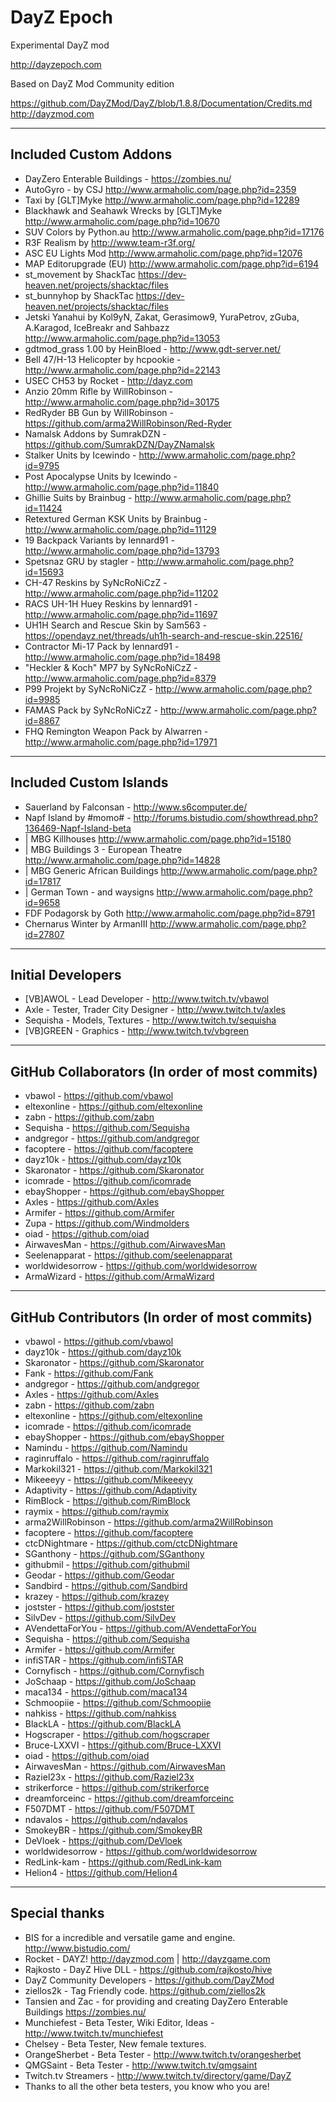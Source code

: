 **DayZ Epoch**
================

Experimental DayZ mod 

http://dayzepoch.com

Based on DayZ Mod Community edition

https://github.com/DayZMod/DayZ/blob/1.8.8/Documentation/Credits.md
http://dayzmod.com 


--------------------------
Included Custom Addons
--------------------------
* DayZero Enterable Buildings - https://zombies.nu/
* AutoGyro - by CSJ http://www.armaholic.com/page.php?id=2359
* Taxi by [GLT]Myke http://www.armaholic.com/page.php?id=12289
* Blackhawk and Seahawk Wrecks by [GLT]Myke http://www.armaholic.com/page.php?id=10670
* SUV Colors by Python.au http://www.armaholic.com/page.php?id=17176
* R3F Realism by http://www.team-r3f.org/
* ASC EU Lights Mod http://www.armaholic.com/page.php?id=12076
* MAP Editorupgrade (EU) http://www.armaholic.com/page.php?id=6194
* st_movement by ShackTac https://dev-heaven.net/projects/shacktac/files
* st_bunnyhop by ShackTac https://dev-heaven.net/projects/shacktac/files
* Jetski Yanahui by Kol9yN, Zakat, Gerasimow9, YuraPetrov, zGuba, A.Karagod, IceBreakr and Sahbazz http://www.armaholic.com/page.php?id=13053
* gdtmod_grass 1.00 by HeinBloed - http://www.gdt-server.net/
* Bell 47/H-13 Helicopter by hcpookie - http://www.armaholic.com/page.php?id=22143
* USEC CH53 by Rocket - http://dayz.com
* Anzio 20mm Rifle by WillRobinson - http://www.armaholic.com/page.php?id=30175
* RedRyder BB Gun by WillRobinson - https://github.com/arma2WillRobinson/Red-Ryder
* Namalsk Addons by SumrakDZN - https://github.com/SumrakDZN/DayZNamalsk
* Stalker Units by Icewindo - http://www.armaholic.com/page.php?id=9795
* Post Apocalypse Units by Icewindo - http://www.armaholic.com/page.php?id=11840
* Ghillie Suits by Brainbug - http://www.armaholic.com/page.php?id=11424
* Retextured German KSK Units by Brainbug - http://www.armaholic.com/page.php?id=11129
* 19 Backpack Variants by lennard91 - http://www.armaholic.com/page.php?id=13793
* Spetsnaz GRU by stagler - http://www.armaholic.com/page.php?id=15693
* CH-47 Reskins by SyNcRoNiCzZ - http://www.armaholic.com/page.php?id=11202
* RACS UH-1H Huey Reskins by lennard91 - http://www.armaholic.com/page.php?id=11697
* UH1H Search and Rescue Skin by Sam563 - https://opendayz.net/threads/uh1h-search-and-rescue-skin.22516/
* Contractor Mi-17 Pack by lennard91 - http://www.armaholic.com/page.php?id=18498
* "Heckler & Koch" MP7 by SyNcRoNiCzZ - http://www.armaholic.com/page.php?id=8379
* P99 Projekt by SyNcRoNiCzZ - http://www.armaholic.com/page.php?id=9985
* FAMAS Pack by SyNcRoNiCzZ - http://www.armaholic.com/page.php?id=8867
* FHQ Remington Weapon Pack by Alwarren - http://www.armaholic.com/page.php?id=17971

--------------------------
Included Custom Islands
--------------------------
* Sauerland by Falconsan - http://www.s6computer.de/
* Napf Island by #momo# - http://forums.bistudio.com/showthread.php?136469-Napf-Island-beta
* | MBG Killhouses http://www.armaholic.com/page.php?id=15180
* | MBG Buildings 3 - European Theatre http://www.armaholic.com/page.php?id=14828
* | MBG Generic African Buildings http://www.armaholic.com/page.php?id=17817
* | German Town - and waysigns http://www.armaholic.com/page.php?id=9658
* FDF Podagorsk by Goth http://www.armaholic.com/page.php?id=8791
* Chernarus Winter by ArmanIII http://www.armaholic.com/page.php?id=27807

--------------------------
Initial Developers
--------------------------
* [VB]AWOL - Lead Developer - http://www.twitch.tv/vbawol
* Axle - Tester, Trader City Designer - http://www.twitch.tv/axles
* Sequisha - Models, Textures - http://www.twitch.tv/sequisha
* [VB]GREEN - Graphics - http://www.twitch.tv/vbgreen

--------------------------
GitHub Collaborators (In order of most commits)
--------------------------
* vbawol - https://github.com/vbawol
* eltexonline - https://github.com/eltexonline
* zabn - https://github.com/zabn
* Sequisha - https://github.com/Sequisha
* andgregor - https://github.com/andgregor
* facoptere - https://github.com/facoptere
* dayz10k - https://github.com/dayz10k
* Skaronator - https://github.com/Skaronator
* icomrade - https://github.com/icomrade
* ebayShopper - https://github.com/ebayShopper
* Axles - https://github.com/Axles
* Armifer - https://github.com/Armifer
* Zupa - https://github.com/Windmolders
* oiad - https://github.com/oiad
* AirwavesMan - https://github.com/AirwavesMan
* Seelenapparat - https://github.com/seelenapparat
* worldwidesorrow - https://github.com/worldwidesorrow
* ArmaWizard - https://github.com/ArmaWizard

--------------------------
GitHub Contributors (In order of most commits)
--------------------------
* vbawol - https://github.com/vbawol
* dayz10k - https://github.com/dayz10k
* Skaronator - https://github.com/Skaronator
* Fank - https://github.com/Fank
* andgregor - https://github.com/andgregor
* Axles - https://github.com/Axles
* zabn - https://github.com/zabn
* eltexonline - https://github.com/eltexonline
* icomrade - https://github.com/icomrade
* ebayShopper - https://github.com/ebayShopper
* Namindu - https://github.com/Namindu
* raginruffalo - https://github.com/raginruffalo
* Markokil321 - https://github.com/Markokil321
* Mikeeeyy - https://github.com/Mikeeeyy
* Adaptivity - https://github.com/Adaptivity
* RimBlock - https://github.com/RimBlock
* raymix - https://github.com/raymix
* arma2WillRobinson - https://github.com/arma2WillRobinson
* facoptere - https://github.com/facoptere
* ctcDNightmare - https://github.com/ctcDNightmare
* SGanthony - https://github.com/SGanthony
* githubmil - https://github.com/githubmil
* Geodar - https://github.com/Geodar
* Sandbird - https://github.com/Sandbird
* krazey - https://github.com/krazey
* jostster - https://github.com/jostster
* SilvDev - https://github.com/SilvDev
* AVendettaForYou - https://github.com/AVendettaForYou
* Sequisha - https://github.com/Sequisha
* Armifer - https://github.com/Armifer
* infiSTAR - https://github.com/infiSTAR
* Cornyfisch - https://github.com/Cornyfisch
* JoSchaap - https://github.com/JoSchaap
* maca134 - https://github.com/maca134
* Schmoopiie - https://github.com/Schmoopiie
* nahkiss - https://github.com/nahkiss
* BlackLA - https://github.com/BlackLA
* Hogscraper - https://github.com/hogscraper
* Bruce-LXXVI - https://github.com/Bruce-LXXVI
* oiad - https://github.com/oiad
* AirwavesMan - https://github.com/AirwavesMan
* Raziel23x - https://github.com/Raziel23x
* strikerforce - https://github.com/strikerforce
* dreamforceinc - https://github.com/dreamforceinc
* F507DMT - https://github.com/F507DMT 
* ndavalos - https://github.com/ndavalos
* SmokeyBR - https://github.com/SmokeyBR
* DeVloek - https://github.com/DeVloek
* worldwidesorrow - https://github.com/worldwidesorrow
* RedLink-kam - https://github.com/RedLink-kam
* Helion4 - https://github.com/Helion4

--------------------------
Special thanks
--------------------------
* BIS for a incredible and versatile game and engine. http://www.bistudio.com/
* Rocket - DAYZ! http://dayzmod.com | http://dayzgame.com 
* Rajkosto - DayZ Hive DLL - https://github.com/rajkosto/hive
* DayZ Community Developers - https://github.com/DayZMod
* ziellos2k - Tag Friendly code. https://github.com/ziellos2k
* Tansien and Zac - for providing and creating DayZero Enterable Buildings https://zombies.nu/
* Munchiefest - Beta Tester, Wiki Editor, Ideas - http://www.twitch.tv/munchiefest
* Chelsey - Beta Tester, New female textures.
* OrangeSherbet - Beta Tester - http://www.twitch.tv/orangesherbet
* QMGSaint - Beta Tester - http://www.twitch.tv/qmgsaint
* Twitch.tv Streamers - http://www.twitch.tv/directory/game/DayZ
* Thanks to all the other beta testers, you know who you are!
